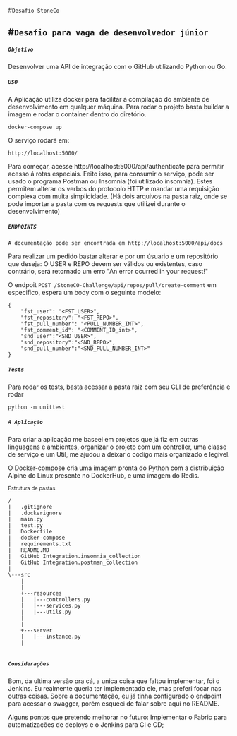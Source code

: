 #`Desafio StoneCo`

#`Desafio para vaga de desenvolvedor júnior`
------------------------------

##### `Objetivo`
Desenvolver uma API de integração com o GitHub utilizando Python ou Go.

##### `USO`
A Aplicação utiliza docker para facilitar a compilação do ambiente de desenvolvimento em qualquer máquina. Para rodar o projeto basta buildar a imagem e rodar o container dentro do diretório.

```docker
docker-compose up
`````

O serviço rodará em:
````
http://localhost:5000/
````
Para começar, acesse http://localhost:5000/api/authenticate para permitir acesso á rotas especiais.
Feito isso, para consumir o serviço, pode ser usado o programa Postman ou Insomnia (foi utilizado insomnia). Estes permitem alterar os verbos do protocolo HTTP e mandar uma requisição complexa com muita simplicidade.
(Há dois arquivos na pasta raiz, onde se pode importar a pasta com os requests que utilizei durante o desenvolvimento)

##### ```ENDPOINTS```

```
A documentação pode ser encontrada em http://localhost:5000/api/docs
```


Para realizar um pedido bastar alterar <user> e <repo> por um úsuario e um repositório que deseja:
O USER e REPO devem ser válidos ou existentes, caso contrário, será retornado um erro "An error ocurred in your request!"

O endpoit `````POST /StoneCO-Challenge/api/repos/pull/create-comment````` em especifico, espera um body com o seguinte modelo:
`````
{
	"fst_user": "<FST_USER>",
	"fst_repository": "<FST_REPO>",
	"fst_pull_number": "<PULL_NUMBER_INT>",
	"fst_comment_id": "<COMMENT_ID_int>",
	"snd_user":"<SND_USER>",
	"snd_repository":"<SND_REPO>",
	"snd_pull_number":"<SND_PULL_NUMBER_INT>"
}
`````

##### ```Tests```
Para rodar os tests, basta acessar a pasta raiz com seu CLI de preferência e rodar
```
python -m unittest
`````

##### ``A Aplicação``
Para criar a aplicação me baseei em projetos que já fiz em outras linguagens e ambientes, organizar o projeto com um controller, uma classe de serviço e um Util, me ajudou a deixar o código mais organizado e legível.

O Docker-compose cria uma imagem pronta do Python com a distribuição Alpine do Linux presente no DockerHub, e uma imagem do Redis.


<small>Estrutura de pastas:</small>
````````
/
|   .gitignore
|   .dockerignore
|   main.py
|   test.py
|   Dockerfile
|   docker-compose
|   requirements.txt
|   README.MD
|   GitHub Integration.insomnia_collection
|   GitHub Integration.postman_collection
|   
\---src
    |   
    |   
    +---resources
    |   |---controllers.py
    |   |---services.py
    |   |---utils.py
    |            
    |           
    +---server
    |   |---instance.py
    |             
      

````````            
##### ``Considerações``
Bom, da ultima versão pra cá, a unica coisa que faltou implementar, foi o Jenkins. Eu realmente queria ter implementado ele,
mas preferi focar nas outras coisas.
Sobre a documentação, eu já tinha configurado o endpoint para acessar o swagger, porém esqueci de falar sobre aqui no README.


Alguns pontos que pretendo melhorar no futuro: 
Implementar o Fabric para automatizações de deploys e o Jenkins para CI e CD;



